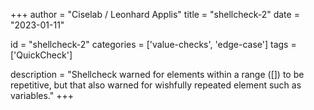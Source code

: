 
+++
author = "Ciselab / Leonhard Applis"
title = "shellcheck-2"
date = "2023-01-11"

id = "shellcheck-2"
categories = ['value-checks', 'edge-case']
tags = ['QuickCheck']

description = "Shellcheck warned for elements within a range ([]) to be repetitive, but that also warned for wishfully repeated element such as variables."
+++
